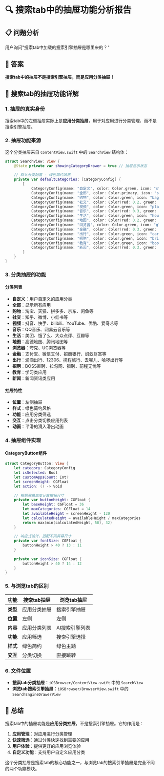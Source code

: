 # 🔍 搜索tab中的抽屉功能分析报告

## 📋 问题分析

用户询问"搜索tab中加载的搜索引擎抽屉是哪里来的？"

## 🎯 答案

**搜索tab中的抽屉不是搜索引擎抽屉，而是应用分类抽屉！**

## 📱 搜索tab的抽屉功能详解

### 1. 抽屉的真实身份

搜索tab中的左侧抽屉实际上是**应用分类抽屉**，用于对应用进行分类管理，而不是搜索引擎抽屉。

### 2. 抽屉功能来源

这个分类抽屉来自 `ContentView.swift` 中的 `SearchView` 结构体：

```swift
struct SearchView: View {
    @State private var showingCategoryDrawer = true // 抽屉显示状态
    
    // 默认分类配置 - 绿色简约风格
    private var defaultCategories: [CategoryConfig] {
        [
            CategoryConfig(name: "自定义", color: Color.green, icon: "star.fill", order: 0, isCustom: true),
            CategoryConfig(name: "全部", color: Color.primary, icon: "square.grid.2x2.fill", order: 1),
            CategoryConfig(name: "购物", color: Color.green, icon: "bag.fill", order: 2),
            CategoryConfig(name: "社交", color: Color(red: 0.2, green: 0.7, blue: 0.3), icon: "bubble.left.and.bubble.right.fill", order: 3),
            CategoryConfig(name: "视频", color: Color.green, icon: "play.rectangle.fill", order: 4),
            CategoryConfig(name: "音乐", color: Color(red: 0.3, green: 0.8, blue: 0.4), icon: "music.note", order: 5),
            CategoryConfig(name: "生活", color: Color.green, icon: "house.fill", order: 6),
            CategoryConfig(name: "地图", color: Color(red: 0.2, green: 0.7, blue: 0.3), icon: "map.fill", order: 7),
            CategoryConfig(name: "浏览器", color: Color.green, icon: "globe", order: 8),
            CategoryConfig(name: "金融", color: Color(red: 0.3, green: 0.8, blue: 0.4), icon: "creditcard.fill", order: 9),
            CategoryConfig(name: "出行", color: Color.green, icon: "car.fill", order: 10),
            CategoryConfig(name: "招聘", color: Color.green, icon: "briefcase.fill", order: 11),
            CategoryConfig(name: "教育", color: Color.green, icon: "book.fill", order: 12),
            CategoryConfig(name: "新闻", color: Color(red: 0.3, green: 0.8, blue: 0.4), icon: "newspaper.fill", order: 13)
        ]
    }
}
```

### 3. 分类抽屉的功能

#### 分类列表
- **自定义**：用户自定义的应用分类
- **全部**：显示所有应用
- **购物**：淘宝、天猫、拼多多、京东、闲鱼等
- **社交**：知乎、微博、小红书等
- **视频**：抖音、快手、bilibili、YouTube、优酷、爱奇艺等
- **音乐**：QQ音乐、网易云音乐等
- **生活**：美团、饿了么、大众点评、豆瓣等
- **地图**：高德地图、腾讯地图等
- **浏览器**：夸克、UC浏览器等
- **金融**：支付宝、微信支付、招商银行、蚂蚁财富等
- **出行**：滴滴出行、12306、携程旅行、去哪儿、哈啰出行等
- **招聘**：BOSS直聘、拉勾网、猎聘、前程无忧等
- **教育**：学习类应用
- **新闻**：新闻资讯类应用

#### 抽屉特性
- **位置**：左侧抽屉
- **样式**：绿色简约风格
- **功能**：应用分类筛选
- **交互**：点击分类切换应用列表
- **动画**：平滑的滑入滑出动画

### 4. 抽屉组件实现

#### CategoryButton组件
```swift
struct CategoryButton: View {
    let category: CategoryConfig
    let isSelected: Bool
    let customAppsCount: Int?
    let screenHeight: CGFloat
    let action: () -> Void
    
    // 根据屏幕高度计算按钮尺寸
    private var buttonHeight: CGFloat {
        let baseHeight: CGFloat = 36
        let maxCategories: CGFloat = 14
        let availableHeight = screenHeight - 120
        let calculatedHeight = availableHeight / maxCategories
        return max(min(calculatedHeight, 50), 32)
    }
    
    // 响应式设计，适配不同屏幕尺寸
    private var fontSize: CGFloat {
        buttonHeight > 40 ? 13 : 11
    }
    
    private var iconSize: CGFloat {
        buttonHeight > 40 ? 14 : 12
    }
}
```

### 5. 与浏览tab的区别

| 功能 | 搜索tab抽屉 | 浏览tab抽屉 |
|------|-------------|-------------|
| **类型** | 应用分类抽屉 | 搜索引擎抽屉 |
| **位置** | 左侧 | 左侧 |
| **内容** | 应用分类列表 | AI搜索引擎列表 |
| **功能** | 应用筛选 | 搜索引擎选择 |
| **样式** | 绿色简约 | 绿色主题 |
| **交互** | 分类切换 | 直接跳转 |

### 6. 文件位置

- **搜索tab分类抽屉**：`iOSBrowser/ContentView.swift` 中的 `SearchView`
- **浏览tab搜索引擎抽屉**：`iOSBrowser/BrowserView.swift` 中的 `SearchEngineDrawerView`

## 🎯 总结

搜索tab中的抽屉功能是**应用分类抽屉**，不是搜索引擎抽屉。它的作用是：

1. **应用管理**：对应用进行分类管理
2. **快速筛选**：通过分类快速找到需要的应用
3. **用户体验**：提供更好的应用浏览体验
4. **自定义功能**：支持用户自定义应用分类

这个分类抽屉是搜索tab的核心功能之一，与浏览tab的搜索引擎抽屉是完全不同的两个功能模块。 